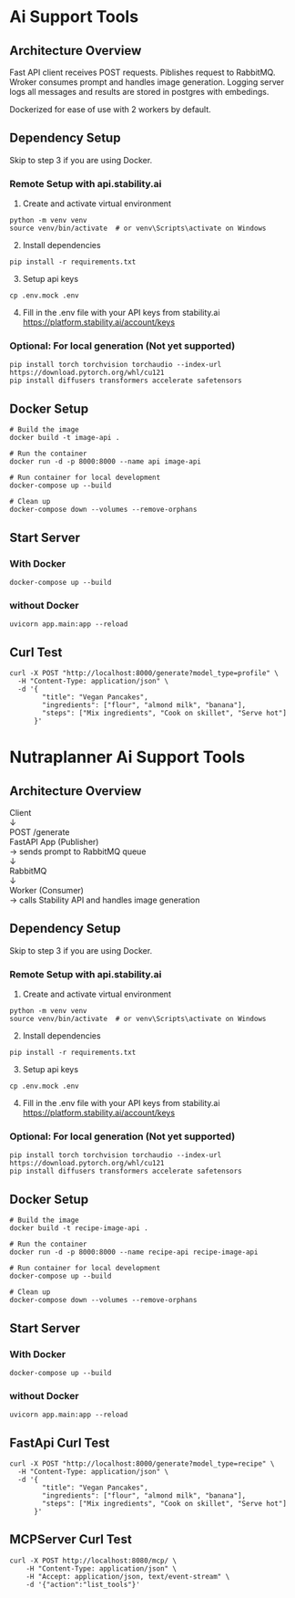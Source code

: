 # Ai Support Tools

## Architecture Overview

Fast API client receives POST requests. Piblishes  request to RabbitMQ. Wroker consumes prompt and handles image generation. Logging server logs all messages and results are stored in postgres with embedings.

Dockerized for ease of use with 2 workers by default.

## Dependency Setup
Skip to step 3 if you are using Docker.
### Remote Setup with api.stability.ai
1. Create and activate virtual environment
```
python -m venv venv
source venv/bin/activate  # or venv\Scripts\activate on Windows
```

2. Install dependencies
```
pip install -r requirements.txt
```

3. Setup api keys
```
cp .env.mock .env
```

4. Fill in the .env file with your API keys from stability.ai
https://platform.stability.ai/account/keys

### Optional: For local generation (Not yet supported)
```
pip install torch torchvision torchaudio --index-url https://download.pytorch.org/whl/cu121
pip install diffusers transformers accelerate safetensors
```

## Docker Setup
```
# Build the image
docker build -t image-api .

# Run the container
docker run -d -p 8000:8000 --name api image-api

# Run container for local development
docker-compose up --build

# Clean up
docker-compose down --volumes --remove-orphans
```

## Start Server
### With Docker
```
docker-compose up --build
```

### without Docker
```
uvicorn app.main:app --reload
```

## Curl Test
```
curl -X POST "http://localhost:8000/generate?model_type=profile" \
  -H "Content-Type: application/json" \
  -d '{
        "title": "Vegan Pancakes",
        "ingredients": ["flour", "almond milk", "banana"],
        "steps": ["Mix ingredients", "Cook on skillet", "Serve hot"]
      }'
```
# Nutraplanner Ai Support Tools

## Architecture Overview
Client
<br/>
↓
<br/>
POST /generate
<br/>
FastAPI App (Publisher)
<br/>
→ sends prompt to RabbitMQ queue
<br/>
↓
<br/>
RabbitMQ
<br/>
↓
<br/>
Worker (Consumer)
<br/>
→ calls Stability API and handles image generation

## Dependency Setup
Skip to step 3 if you are using Docker.
### Remote Setup with api.stability.ai
1. Create and activate virtual environment
```
python -m venv venv
source venv/bin/activate  # or venv\Scripts\activate on Windows
```

2. Install dependencies
```
pip install -r requirements.txt
```

3. Setup api keys
```
cp .env.mock .env
```

4. Fill in the .env file with your API keys from stability.ai
https://platform.stability.ai/account/keys

### Optional: For local generation (Not yet supported)
```
pip install torch torchvision torchaudio --index-url https://download.pytorch.org/whl/cu121
pip install diffusers transformers accelerate safetensors
```

## Docker Setup
```
# Build the image
docker build -t recipe-image-api .

# Run the container
docker run -d -p 8000:8000 --name recipe-api recipe-image-api

# Run container for local development
docker-compose up --build

# Clean up
docker-compose down --volumes --remove-orphans
```

## Start Server
### With Docker
```
docker-compose up --build
```

### without Docker
```
uvicorn app.main:app --reload
```

## FastApi Curl Test
```
curl -X POST "http://localhost:8000/generate?model_type=recipe" \
  -H "Content-Type: application/json" \
  -d '{
        "title": "Vegan Pancakes",
        "ingredients": ["flour", "almond milk", "banana"],
        "steps": ["Mix ingredients", "Cook on skillet", "Serve hot"]
      }'
```

## MCPServer Curl Test
```
curl -X POST http://localhost:8080/mcp/ \
    -H "Content-Type: application/json" \
    -H "Accept: application/json, text/event-stream" \
    -d '{"action":"list_tools"}'
```
